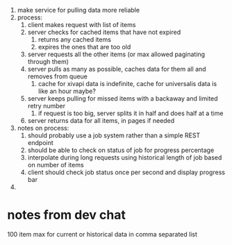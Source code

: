1. make service for pulling data more reliable
2. process:
   1. client makes request with list of items
   2. server checks for cached items that have not expired
      1. returns any cached items
      2. expires the ones that are too old
   3. server requests all the other items (or max allowed paginating through them)
   4. server pulls as many as possible, caches data for them all and removes from queue
      1. cache for xivapi data is indefinite, cache for universalis data is like an hour maybe?
   5. server keeps pulling for missed items with a backaway and limited retry number
      1. if request is too big, server splits it in half and does half at a time
   6. server returns data for all items, in pages if needed
3. notes on process:
   1. should probably use a job system rather than a simple REST endpoint
   2. should be able to check on status of job for progress percentage
   3. interpolate during long requests using historical length of job based on number of items
   4. client should check job status once per second and display progress bar
4.


# notes from dev chat

100 item max for current or historical data in comma separated list
